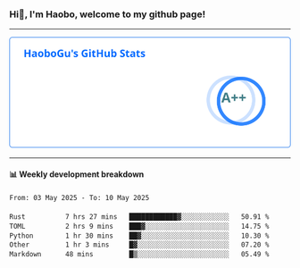 <!--<h2 align="center"> Hi👋, I'm Haobo, welcome to my github page! </h2>-->
### Hi👋, I'm Haobo, welcome to my github page!
-------

<img href="https://github.com/HaoboGu" src="assets/stats.svg" alt="github stats" /> 

-------

#### 📊 **Weekly development breakdown**
<!--START_SECTION:waka-->

```txt
From: 03 May 2025 - To: 10 May 2025

Rust          7 hrs 27 mins   ████████████▓░░░░░░░░░░░░   50.91 %
TOML          2 hrs 9 mins    ███▓░░░░░░░░░░░░░░░░░░░░░   14.75 %
Python        1 hr 30 mins    ██▓░░░░░░░░░░░░░░░░░░░░░░   10.30 %
Other         1 hr 3 mins     █▓░░░░░░░░░░░░░░░░░░░░░░░   07.20 %
Markdown      48 mins         █▒░░░░░░░░░░░░░░░░░░░░░░░   05.49 %
```

<!--END_SECTION:waka-->
<!--
backup url: https://github-readme-status-dusky-ten.vercel.app/api?username=HaoboGu&count_private=true&show_icons=true&theme=transparent&border_color=2f80ed
-->
<!--
**HaoboGu/HaoboGu** is a ✨ _special_ ✨ repository because its `README.md` (this file) appears on your GitHub profile.

Here are some ideas to get you started:

- 🔭 I’m currently working on AI-assisted programming tools
- 🌱 I’m currently learning ...
- 👯 I’m looking to collaborate on ...
- 🤔 I’m looking for help with ...
- 💬 Ask me about ...
- 📫 How to reach me: ...
- 😄 Pronouns: ...
- ⚡ Fun fact: ...
-->
